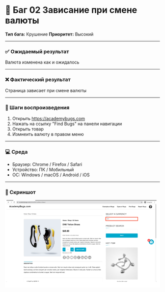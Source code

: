 # 🐞 Баг 02 Зависание при смене валюты

**Тип бага:**  Крушение
**Приоритет:**  Высокий

---

### ✅ Ожидаемый результат

Валюта изменена как и ожидалось

---

### ❌ Фактический результат

Страница зависает при смене валюты

---

### 🔁 Шаги воспроизведения

1. Открыть https://academybugs.com
2. Нажать на ссылку "Find Bugs" на панели навигации
3. Открыть товар
4. Измнеить валюту в правом меню

---

### 💻 Среда

- Браузер: Chrome / Firefox / Safari
- Устройство: ПК / Мобильный
- ОС: Windows / macOS / Android / iOS

---

### 📸 Скриншот

![Bug Screenshot](../Screenshots/Bug_02.png)
